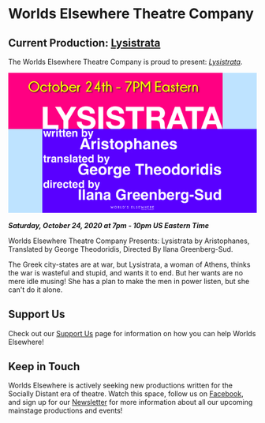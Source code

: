 # Worlds Elsewhere Theatre Company

## Current Production: [Lysistrata](/plays/lysistrata)

The Worlds Elsewhere Theatre Company is proud to present: [*Lysistrata*](/plays/lysistrata).

[![Lysistrata Banner](/assets/img/plays/lysistrata/banner.png)](/plays/lysistrata)

***Saturday, October 24, 2020 at 7pm - 10pm US Eastern Time***

Worlds Elsewhere Theatre Company Presents: Lysistrata by Aristophanes, Translated by George Theodoridis, Directed By Ilana Greenberg-Sud.

The Greek city-states are at war, but Lysistrata, a woman of Athens, thinks the war is wasteful and stupid, and wants it to end. But her wants are no mere idle musing! She has a plan to make the men in power listen, but she can't do it alone.

## Support Us

Check out our [Support Us](/pages/support-us) page for information on how you can help Worlds Elsewhere!

## Keep in Touch

Worlds Elsewhere is actively seeking new productions written for the Socially Distant era of theatre. Watch this space, follow us on [Facebook][fb], and sign up for our [Newsletter][newsletter] for more information about all our upcoming mainstage productions and events!

[fb]: https://www.facebook.com/WorldsElsewhere
[newsletter]: https://worlds-elsewhere.us17.list-manage.com/subscribe?u=8e70862018a339ca07b0f75e6&id=55a342e060
